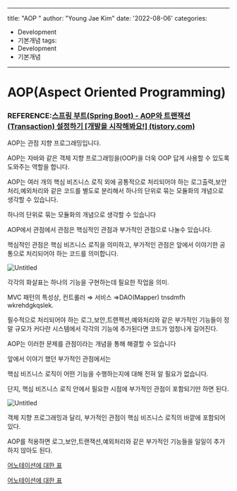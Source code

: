 
---
title: "AOP "
author: "Young Jae Kim"
date: '2022-08-06'
categories: 
- Development
- 기본개념
tags:
- Development
- 기본개념
---
# AOP(Aspect Oriented Programming)

### REFERENCE:[스프링 부트(Spring Boot) - AOP와 트랜잭션(Transaction) 설정하기 [개발을 시작해봐요!] (tistory.com)](https://congsong.tistory.com/25?category=749196)

AOP는 관점 지향 프로그래밍입니다. 

AOP는 자바와 같은 객체 지향 프로그래밍을(OOP)을 더욱 OOP 답게 사용할 수 있도록 도와주는 역할을 합니다.

AOP는 여러 개의 핵심 비즈니스 로직 외에 공통적으로 처리되어야 하는 로그출력,보안처리,예외처리와 같은 코드를 별도로 분리해서 하나의 단위로 묶는 모듈화의 개념으로 생각할 수 있습니다. 

하나의 단위로 묶는 모듈화의 개념으로 생각할 수 있습니다

AOP에서 관점에서 관점은 핵심적인 관점과 부가적인 관점으로 나눌수 있습니다.

핵심적인 관점은 핵심 비즈니스 로직을 의미하고, 부가적인 관점은 앞에서 이야기한 공통으로 처리되어야 하는 코드를 의미합니다.

![Untitled](images/AOP/Untitled.png)

각각의 화살표는 하나의 기능을 구현하는데 필요한 작업을 의미. 

MVC 패턴의 특성상, 컨트롤러 ⇒ 서비스 ⇒DAO(Mapper) tnsdmfh wkrehdgkqslek. 

필수적으로 처리되어야 하는 로그,보안,트랜잭션,예와처리와 같은 부가적인 기능들이 정말 규모가 커다란 시스템에서 각각의 기능에 추가된다면 코드가 엄청나게 길어진다. 

AOP는 이러한 문제를 관점이라는 개념을 통해 해결할 수 있습니다

앞에서 이야기 했던 부가적인 관점에서는

핵심 비즈니스 로직이 어떤 기능을 수행하는지에 대해 전혀 알 필요가 없습니다. 

단지, 핵심 비즈니스 로직 안에서 필요한 시점에 부가적인 관점이 포함되기만 하면 된다.

![Untitled](images/AOP/2.png)

객체 지향 프로그래밍과 달리, 부가적인 관점이 핵심 비즈니스 로직의 바깥에 포함되어 있다.

AOP를 적용하면 로그,보안,트랜잭션,예외처리와 같은 부가적인 기능들을 일일이 추가하지 않아도 된다. 

[어노테이션에 대한 표](https://www.notion.so/53d5fc9fc5f2475faa176238b6a45814)

[어노테이션에 대한 표](https://www.notion.so/3e2ecdc21f60445ea1929fc76ed9dd84)